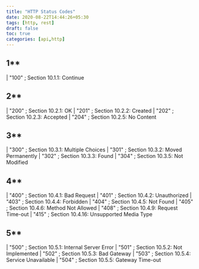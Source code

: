 ```yaml
---
title: "HTTP Status Codes"
date: 2020-08-22T14:44:26+05:30
tags: [http, rest]
draft: false
toc: true
categories: [api,http]
---
```


## 1**

| "100"  ; Section 10.1.1: Continue

## 2**

| "200"  ; Section 10.2.1: OK
| "201"  ; Section 10.2.2: Created
| "202"  ; Section 10.2.3: Accepted
| "204"  ; Section 10.2.5: No Content

## 3**

| "300"  ; Section 10.3.1: Multiple Choices
| "301"  ; Section 10.3.2: Moved Permanently
| "302"  ; Section 10.3.3: Found
| "304"  ; Section 10.3.5: Not Modified

## 4**

| "400"  ; Section 10.4.1: Bad Request
| "401"  ; Section 10.4.2: Unauthorized
| "403"  ; Section 10.4.4: Forbidden
| "404"  ; Section 10.4.5: Not Found
| "405"  ; Section 10.4.6: Method Not Allowed
| "408"  ; Section 10.4.9: Request Time-out
| "415"  ; Section 10.4.16: Unsupported Media Type

## 5**

| "500"  ; Section 10.5.1: Internal Server Error
| "501"  ; Section 10.5.2: Not Implemented
| "502"  ; Section 10.5.3: Bad Gateway
| "503"  ; Section 10.5.4: Service Unavailable
| "504"  ; Section 10.5.5: Gateway Time-out